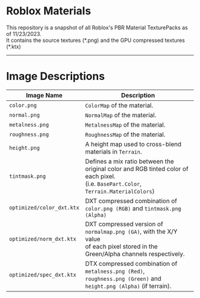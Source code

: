 # Roblox Materials

This repository is a snapshot of all Roblox's PBR Material TexturePacks as of 11/23/2023.<br/>
It contains the source textures (\*.png) and the GPU compressed textures (\*.ktx)

<hr>

# Image Descriptions

|  **Image Name**           | **Description**                                                                                                                   |
|---------------------------|-----------------------------------------------------------------------------------------------------------------------------------|
| `color.png`               | `ColorMap` of the material.                                                                                                       |
| `normal.png`              | `NormalMap` of the material.                                                                                                       |
| `metalness.png`           | `MetalnessMap` of the material.                                                                                                    |
| `roughness.png`           | `RoughnessMap` of the material.                                                                                                    |
| `height.png`              | A height map used to cross-blend materials in `Terrain`.                                                                             |
| `tintmask.png`            | Defines a mix ratio between the original color and RGB tinted color of each pixel. <br/> (i.e. `BasePart.Color`, `Terrain.MaterialColors`) |
| `optimized/color_dxt.ktx` | DXT compressed combination of `color.png (RGB)` and `tintmask.png (Alpha)`                                                        |
| `optimized/norm_dxt.ktx`  | DXT compressed version of `normalmap.png (GA)`, with the X/Y value<br/> of each pixel stored in the Green/Alpha channels respectively. |
| `optimized/spec_dxt.ktx`  | DTX compressed combination of `metalness.png (Red)`,<br/>`roughness.png (Green)` and `height.png (Alpha)` (if terrain).                            |